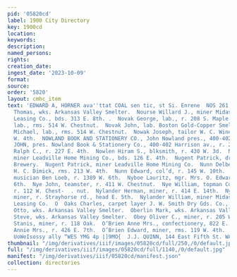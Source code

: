 ```yaml
---
pid: '05820cd'
label: 1900 City Directory
key: 1900cd
location: 
keywords: 
description: 
named_persons: 
rights: 
creation_date: 
ingest_date: '2023-10-09'
format: 
source: 
order: '5820'
layout: cmhc_item
text: 'EDWARD A, HORNER ava''ttat COAL sen tic, st Si. Enrene  NOS 261 O’BR  Nositka
  Thomas, wks. Arkansas Valley Smelter.  Nourse Willard J., miner Midas Mining and
  Leasing Co., bds. 313 E. 8th. .  Novak George, lab., r. 208 S. Maple.  Novak Jacob,
  lab., rms. 514 W. Chestnut.  Novak John, lab. Boston Gold-Copper Smelting Co.  Novak
  Michael, lab., rms. 514 W. Chestnut.  Nowak Joseph, tailor W. C. Wineman, r. 119
  W. 4th.  NOWLAND BOOK AND STATIONERY CO., John Nowland pres., 400-402 Harrison av.  NOWLAND
  JOHN, pres. Nowland Book & Stationery Co., 400-402 Harrison av., r. 227 E. 4th.  Nowland
  Ralph C., r. 227 E. 4th.  Nowlen Hiram S., blksmith, r. 430 W. 3d.  Nugent James,
  miner Leadville Home Mining Co., bds. 126 E. 4th.  Nugent Patrick, driver Gaw’s
  Brewery.  Nugent Patrick, miner Leadville Home Mining Co.  Nunn Delbert, carpenter
  H. C. Dimick, rms. 213 W. 4th.  Nunn Edward, col’d, r. 145 W. 10th.  Nunn J. F.,
  musician Ben Loeb, r. 1389 W. 6th.  Nyboe Lauritz, mgr. Mrs. O. Edwards, 514 E.
  6th.  Nye John, teamster, r. 411 W. Chestnut.  Nye William, topman Coronado Mine,
  r. 112 W. Chest-  . nut.  Nylander Herman, miner, r. 414 E. 14th.  Nylander Isaac,
  miner, r. Strayhorse rd., head E. 5th.  Nylander William, miner Midas Mining and
  Leasing Co.  O  Oaks Charles, carpet layer J. W. Smith Dry Gds. Co., r. 234 W. 6th.  Oberg
  Otto, wks. Arkansas Valley Smelter.  Oberlin Mark, wks. Arkansas Valley Smelter.  Oberster
  Steve, wks. Arkansas Valley Smelter.  Obey Oliver C., miner, r. 205 W. 5th.  Oblasser
  Stanis, miner, r. 118 Oak.  O’Brien Anne Mrs., confectionery, 822 E. 5th.  O’Brien
  Annie Mrs., r. 426 E. 7th.  O’Brien Edward, miner, rms. 119 W. 4th.     ‘Bld Jo
  UoWeIsossy ally “WES YMG 4p |]9MO{  J.J. QUINN, 144 East Fifth St. WALL PAPER '
thumbnail: "/img/derivatives/iiif/images/05820cd/full/250,/0/default.jpg"
full: "/img/derivatives/iiif/images/05820cd/full/1140,/0/default.jpg"
manifest: "/img/derivatives/iiif/05820cd/manifest.json"
collection: directories
---
```

